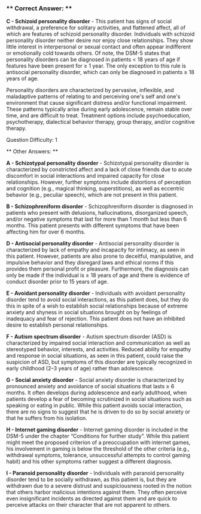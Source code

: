### ** Correct Answer: **

**C - Schizoid personality disorder** - This patient has signs of social withdrawal, a preference for solitary activities, and flattened affect, all of which are features of schizoid personality disorder. Individuals with schizoid personality disorder neither desire nor enjoy close relationships. They show little interest in interpersonal or sexual contact and often appear indifferent or emotionally cold towards others. Of note, the DSM-5 states that personality disorders can be diagnosed in patients < 18 years of age if features have been present for ≥ 1 year. The only exception to this rule is antisocial personality disorder, which can only be diagnosed in patients ≥ 18 years of age.

Personality disorders are characterized by pervasive, inflexible, and maladaptive patterns of relating to and perceiving one's self and one's environment that cause significant distress and/or functional impairment. These patterns typically arise during early adolescence, remain stable over time, and are difficult to treat. Treatment options include psychoeducation, psychotherapy, dialectical behavior therapy, group therapy, and/or cognitive therapy.

Question Difficulty: 1

** Other Answers: **

**A - Schizotypal personality disorder** - Schizotypal personality disorder is characterized by constricted affect and a lack of close friends due to acute discomfort in social interactions and impaired capacity for close relationships. However, further symptoms include distortions of perception and cognition (e.g., magical thinking, superstitions), as well as eccentric behavior (e.g., peculiar speech), which are not present in this patient.

**B - Schizophreniform disorder** - Schizophreniform disorder is diagnosed in patients who present with delusions, hallucinations, disorganized speech, and/or negative symptoms that last for more than 1 month but less than 6 months. This patient presents with different symptoms that have been affecting him for over 6 months.

**D - Antisocial personality disorder** - Antisocial personality disorder is characterized by lack of empathy and incapacity for intimacy, as seen in this patient. However, patients are also prone to deceitful, manipulative, and impulsive behavior and they disregard laws and ethical norms if this provides them personal profit or pleasure. Furthermore, the diagnosis can only be made if the individual is ≥ 18 years of age and there is evidence of conduct disorder prior to 15 years of age.

**E - Avoidant personality disorder** - Individuals with avoidant personality disorder tend to avoid social interactions, as this patient does, but they do this in spite of a wish to establish social relationships because of extreme anxiety and shyness in social situations brought on by feelings of inadequacy and fear of rejection. This patient does not have an inhibited desire to establish personal relationships.

**F - Autism spectrum disorder** - Autism spectrum disorder (ASD) is characterized by impaired social interaction and communication as well as stereotyped behavior, interests, and activities. Reduced ability for empathy and response in social situations, as seen in this patient, could raise the suspicion of ASD, but symptoms of this disorder are typically recognized in early childhood (2–3 years of age) rather than adolescence.

**G - Social anxiety disorder** - Social anxiety disorder is characterized by pronounced anxiety and avoidance of social situations that lasts ≥ 6 months. It often develops during adolescence and early adulthood, when patients develop a fear of becoming scrutinized in social situations such as speaking or eating in public. While this patient avoids social interaction, there are no signs to suggest that he is driven to do so by social anxiety or that he suffers from his isolation.

**H - Internet gaming disorder** - Internet gaming disorder is included in the DSM-5 under the chapter “Conditions for further study”. While this patient might meet the proposed criterion of a preoccupation with internet games, his involvement in gaming is below the threshold of the other criteria (e.g., withdrawal symptoms, tolerance, unsuccessful attempts to control gaming habit) and his other symptoms rather suggest a different diagnosis.

**I - Paranoid personality disorder** - Individuals with paranoid personality disorder tend to be socially withdrawn, as this patient is, but they are withdrawn due to a severe distrust and suspiciousness rooted in the notion that others harbor malicious intentions against them. They often perceive even insignificant incidents as directed against them and are quick to perceive attacks on their character that are not apparent to others.

